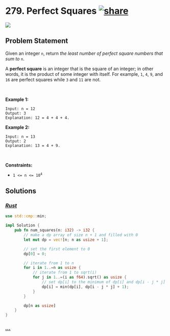 # 279. Perfect Squares [![share]](https://leetcode.com/problems/perfect-squares/)

![][medium]

## Problem Statement

<p>Given an integer <code>n</code>, return <em>the least number of perfect square numbers that sum to</em> <code>n</code>.</p>
<p>A <strong>perfect square</strong> is an integer that is the square of an integer; in other words, it is the product of some integer with itself. For example, <code>1</code>, <code>4</code>, <code>9</code>, and <code>16</code> are perfect squares while <code>3</code> and <code>11</code> are not.</p>
<p> </p>
<p><strong class="example">Example 1:</strong></p>

```
Input: n = 12
Output: 3
Explanation: 12 = 4 + 4 + 4.
```

<p><strong class="example">Example 2:</strong></p>

```
Input: n = 13
Output: 2
Explanation: 13 = 4 + 9.
```

<p> </p>
<p><strong>Constraints:</strong></p>
<ul>
<li><code>1 &lt;= n &lt;= 10<sup>4</sup></code></li>
</ul>

## Solutions

### [_Rust_](perfect_square.rs)

```rs [Rust]
use std::cmp::min;

impl Solution {
    pub fn num_squares(n: i32) -> i32 {
        // make a dp array of size n + 1 and filled with 0
        let mut dp = vec![n; n as usize + 1];

        // set the first element to 0
        dp[0] = 0;

        // iterate from 1 to n
        for i in 1..=n as usize {
            // iterate from 1 to sqrt(i)
            for j in 1..=(i as f64).sqrt() as usize {
                // set dp[i] to the minimum of dp[i] and dp[i - j * j] + 1
                dp[i] = min(dp[i], dp[i - j * j] + 1);
            }
        }

        dp[n as usize]
    }
}
```

### [_..._]()

```

```

<!----------------------------------{ link }--------------------------------->

[share]: https://graph.org/file/3ea5234dda646b71c574a.png
[easy]: https://img.shields.io/badge/Difficulty-Easy-bright.svg
[medium]: https://img.shields.io/badge/Difficulty-Medium-yellow.svg
[hard]: https://img.shields.io/badge/Difficulty-Hard-red.svg
